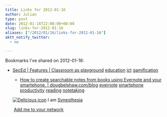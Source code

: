 ```yaml
---
title: Links for 2012-01-16
author: Julian
type: post
date: 2012-01-16T22:00:00+00:00
slug: links-for-2012-01-16 
aliases: ["/2012/01/16/links-for-2012-01-16"]
aktt_notify_twitter:
  - no

---
```

Bookmarks I&#8217;ve shared on 2012-01-16:

  * [SecEd | Features | Classroom as playground][1] 
    [education][2] [ict][3] [gamification][4] </li> 
    
      * [How to create searchable notes from books using Evernote and your smartphone. | dougbelshaw.com/blog][5] 
        [evernote][6] [smartphone][7] [productivity][8] [reading][9] [notetaking][10] </li> </ul> 
        
        <p class="deliciouslink">
          <a href="https://del.icio.us/synesthesia" title="See all my bookmarks on del.icio.us"><img src="https://www.synesthesia.co.uk/images/deliciousicon.jpg" alt="Delicious icon" /></a>&nbsp;I am <a href="https://del.icio.us/synesthesia" title="See all my bookmarks on del.icio.us">Synesthesia</a>
        </p>
        
        <p class="deliciouslink">
          <a href="https://del.icio.us/network?add=synesthesia" title="Add me to your del.icio.us network"><img src="https://www.synesthesia.co.uk/images/add.gif" alt="" /></a>&nbsp;<a href="https://del.icio.us/network?add=synesthesia" title="Add me to your del.icio.us network">Add me to your network</a>
        </p>

 [1]: https://www.sec-ed.co.uk/cgi-bin/go.pl/article/article.html?uid=88813
 [2]: https://www.delicious.com/synesthesia/education
 [3]: https://www.delicious.com/synesthesia/ict
 [4]: https://www.delicious.com/synesthesia/gamification
 [5]: https://dougbelshaw.com/blog/2012/01/11/how-to-create-searchable-notes-from-books-using-evernote-and-your-smartphone/#.TxQqVaU9Xzg
 [6]: https://www.delicious.com/synesthesia/evernote
 [7]: https://www.delicious.com/synesthesia/smartphone
 [8]: https://www.delicious.com/synesthesia/productivity
 [9]: https://www.delicious.com/synesthesia/reading
 [10]: https://www.delicious.com/synesthesia/notetaking